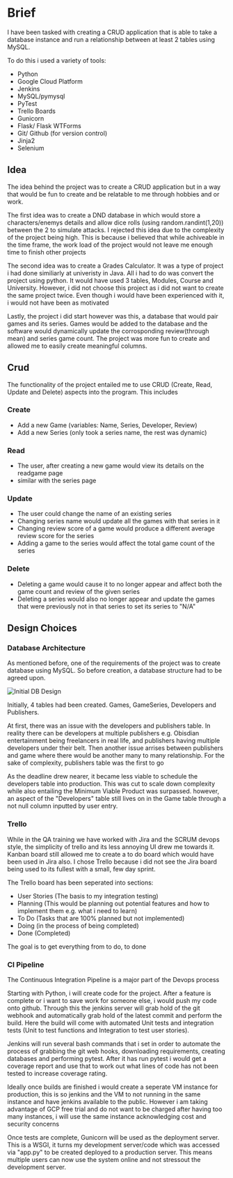 # Brief

I have been tasked with creating a CRUD application that is able to take a database instance and run a relationship between at least 2 tables using MySQL. 

To do this i used a variety of tools:
- Python
- Google Cloud Platform
- Jenkins
- MySQL/pymysql
- PyTest
- Trello Boards
- Gunicorn
- Flask/ Flask WTForms
- Git/ Github (for version control)
- Jinja2
- Selenium

## Idea

The idea behind the project was to create a CRUD application but in a way that would be fun to create and be relatable to me through hobbies and or work. 

The first idea was to create a DND database in which would store a characters/enemys details and allow dice rolls (using random.randint(1,20)) between the 2 to simulate attacks. I rejected this idea due to the complexity of the project being high. This is because i believed that while achiveable in the time frame, the work load of the project would not leave me enough time to finish other projects

The second idea was to create a Grades Calculator. It was a type of project i had done similiarly at univeristy in Java. All i had to do was convert the project using python. It would have used 3 tables, Modules, Course and University. However, i did not choose this project as i did not want to create the same project twice. Even though i would have been experienced with it, i would not have been as motivated

Lastly, the project i did start however was this, a database that would pair games and its series. Games would be added to the database and the software would dynamically update the corrosponding review(through mean) and series game count. The project was more fun to create and allowed me to easily create meaningful columns.

## Crud

The functionality of the project entailed me to use CRUD (Create, Read, Update and Delete) aspects into the program. This includes

### Create

- Add a new Game (variables: Name, Series, Developer, Review)
- Add a new Series (only took a series name, the rest was dynamic)

### Read

- The user, after creating a new game would view its details on the readgame page
- similar with the series page

### Update

- The user could change the name of an existing series
- Changing series name would update all the games with that series in it
- Changing review score of a game would produce a different average review score for the series
- Adding a game to the series would affect the total game count of the series

### Delete

- Deleting a game would cause it to no longer appear and affect both the game count and review of the given series
- Deleting a series would also no longer appear and update the games that were previously not in that series to set its series to "N/A"

## Design Choices

### Database Architecture

As mentioned before, one of the requirements of the project was to create database using MySQL. So before creation, a database structure had to be agreed upon. 

![Initial DB Design](https://imgur.com/a/OpQh4MC)

Initially, 4 tables had been created. Games, GameSeries, Developers and Publishers.

At first, there was an issue with the developers and publishers table. In reality there can be developers at multiple publishers e.g. Obisdian entertainment being freelancers in real life, and publishers having multiple developers under their belt. Then another issue arrises between publishers and game where there would be another many to many relationship. For the sake of complexity, publishers table was the first to go

As the deadline drew nearer, it became less viable to schedule the developers table into production. This was cut to scale down complexity while also entailing the Minimum Viable Product was surpassed. however, an aspect of the "Developers" table still lives on in the Game table through a not null column inputted by user entry.

### Trello

While in the QA training we have worked with Jira and the SCRUM devops style, the simplicity of trello and its less annoying UI drew me towards it. Kanban board still allowed me to create a to do board which would have been used in Jira also. I chose Trello because i did not see the Jira board being used to its fullest with a small, few day sprint.

The Trello board has been seperated into sections:
- User Stories (The basis to my integration testing)
- Planning (This would be planning out potential features and how to implement them e.g. what i need to learn)
- To Do (Tasks that are 100% planned but not implemented)
- Doing (in the process of being completed)
- Done (Completed)

The goal is to get everything from to do, to done

### CI Pipeline

The Continuous Integration Pipeline is a major part of the Devops process

Starting with Python, i will create code for the project. After a feature is complete or i want to save work for someone else, i would push my code onto github. Through this the jenkins server will grab hold of the git webhook and automatically grab hold of the latest commit and perform the build. Here the build will come with automated Unit tests and integration tests (Unit to test functions and Integration to test user stories).

Jenkins will run several bash commands that i set in order to automate the process of grabbing the git web hooks, downloading requirements, creating databases and performing pytest. After it has run pytest i would get a coverage report and use that to work out what lines of code has not been tested to increase coverage rating.

Ideally once builds are finished i would create a seperate VM instance for production, this is so jenkins and the VM to not running in the same instance and have jenkins available to the public. However i am taking advantage of GCP free trial and do not want to be charged after having too many instances, i will use the same instance acknowledging cost and security concerns

Once tests are complete, Gunicorn will be used as the deployment server. This is a WSGI, it turns my development server/code which was accessed via "app.py" to be created deployed to a production server. This means multiple users can now use the system online and not stressout the development server.



